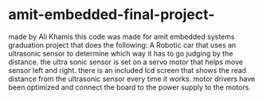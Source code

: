 # amit-embedded-final-project-
made by Ali Khamis
this code was made for amit embedded systems graduation project that does the following:
A Robotic car that uses an ultrasonic sensor to determine which way it has to go judging by the distance.
the ultra sonic sensor is set on a servo motor that helps move sensor left and right.
there is an included lcd screen that shows the read distance from the ultrasonic sensor every time it works.
motor drivers have been optimized and connect the board to the power supply to the motors.
